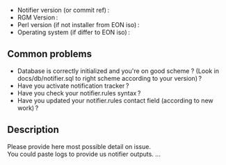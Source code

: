 <!--
    1. Please speak English, this is the language all of us can speak and write.
    2. Please take a moment to check that your issue doesn't already exist (open or closed)
    3. Please give most possibles details in issue to get us all informations we need
-->

- Notifier version (or commit ref) :  
- RGM Version :  
- Perl version (if not installer from EON iso) :  
- Operating system (if differ to EON iso) :  

## Common problems

- Database is correctly initialized and you're on good scheme ? (Look in docs/db/notifier.sql to right scheme according to your version) ?  
- Have you activate notification tracker ?  
- Have you check your notifier.rules syntax ?  
- Have you updated your notifier.rules contact field (according to new work) ?  

## Description

Please provide here most possible detail on issue.  
You could paste logs to provide us notifier outputs.
...

